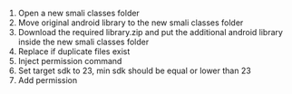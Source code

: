 1. Open a new smali classes folder
2. Move original android library to the new smali classes folder
3. Download the required library.zip and put the additional android library inside the new smali classes folder
4. Replace if duplicate files exist
5. Inject permission command
6. Set target sdk to 23, min sdk should be equal or lower than 23
7. Add permission <uses-permission android:name="android.permission.WRITE_EXTERNAL_STORAGE"/>

